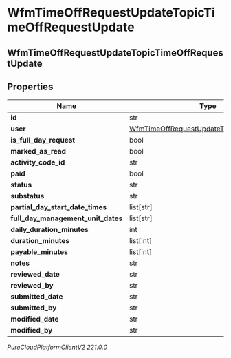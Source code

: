 # WfmTimeOffRequestUpdateTopicTimeOffRequestUpdate

## WfmTimeOffRequestUpdateTopicTimeOffRequestUpdate

## Properties

|Name | Type | Description | Notes|
|------------ | ------------- | ------------- | -------------|
| **id** | str |  | [optional] |
| **user** | [WfmTimeOffRequestUpdateTopicUserReference](WfmTimeOffRequestUpdateTopicUserReference) |  | [optional] |
| **is_full_day_request** | bool |  | [optional] |
| **marked_as_read** | bool |  | [optional] |
| **activity_code_id** | str |  | [optional] |
| **paid** | bool |  | [optional] |
| **status** | str |  | [optional] |
| **substatus** | str |  | [optional] |
| **partial_day_start_date_times** | list[str] |  | [optional] |
| **full_day_management_unit_dates** | list[str] |  | [optional] |
| **daily_duration_minutes** | int |  | [optional] |
| **duration_minutes** | list[int] |  | [optional] |
| **payable_minutes** | list[int] |  | [optional] |
| **notes** | str |  | [optional] |
| **reviewed_date** | str |  | [optional] |
| **reviewed_by** | str |  | [optional] |
| **submitted_date** | str |  | [optional] |
| **submitted_by** | str |  | [optional] |
| **modified_date** | str |  | [optional] |
| **modified_by** | str |  | [optional] |



_PureCloudPlatformClientV2 221.0.0_

